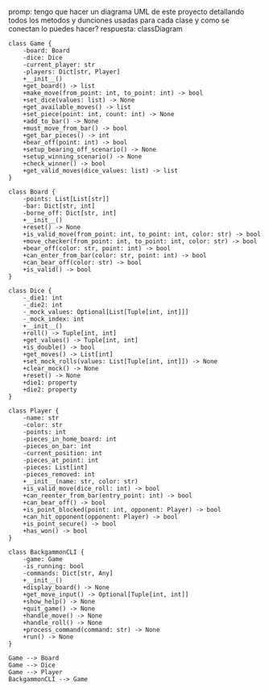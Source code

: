 promp: tengo que hacer un diagrama UML de este proyecto detallando todos los metodos y dunciones usadas para cada clase y como se conectan lo puedes hacer?
respuesta: 
classDiagram

    class Game {
        -board: Board
        -dice: Dice
        -current_player: str
        -players: Dict[str, Player]
        +__init__()
        +get_board() -> list
        +make_move(from_point: int, to_point: int) -> bool
        +set_dice(values: list) -> None
        +get_available_moves() -> list
        +set_piece(point: int, count: int) -> None
        +add_to_bar() -> None
        +must_move_from_bar() -> bool
        +get_bar_pieces() -> int
        +bear_off(point: int) -> bool
        +setup_bearing_off_scenario() -> None
        +setup_winning_scenario() -> None
        +check_winner() -> bool
        +get_valid_moves(dice_values: list) -> list
    }

    class Board {
        -points: List[List[str]]
        -bar: Dict[str, int]
        -borne_off: Dict[str, int]
        +__init__()
        +reset() -> None
        +is_valid_move(from_point: int, to_point: int, color: str) -> bool
        +move_checker(from_point: int, to_point: int, color: str) -> bool
        +bear_off(color: str, point: int) -> bool
        +can_enter_from_bar(color: str, point: int) -> bool
        +can_bear_off(color: str) -> bool
        +is_valid() -> bool
    }

    class Dice {
        -_die1: int
        -_die2: int
        -_mock_values: Optional[List[Tuple[int, int]]]
        -_mock_index: int
        +__init__()
        +roll() -> Tuple[int, int]
        +get_values() -> Tuple[int, int]
        +is_double() -> bool
        +get_moves() -> List[int]
        +set_mock_rolls(values: List[Tuple[int, int]]) -> None
        +clear_mock() -> None
        +reset() -> None
        +die1: property
        +die2: property
    }

    class Player {
        -name: str
        -color: str
        -points: int
        -pieces_in_home_board: int
        -pieces_on_bar: int
        -current_position: int
        -pieces_at_point: int
        -pieces: List[int]
        -pieces_removed: int
        +__init__(name: str, color: str)
        +is_valid_move(dice_roll: int) -> bool
        +can_reenter_from_bar(entry_point: int) -> bool
        +can_bear_off() -> bool
        +is_point_blocked(point: int, opponent: Player) -> bool
        +can_hit_opponent(opponent: Player) -> bool
        +is_point_secure() -> bool
        +has_won() -> bool
    }

    class BackgammonCLI {
        -game: Game
        -is_running: bool
        -commands: Dict[str, Any]
        +__init__()
        +display_board() -> None
        +get_move_input() -> Optional[Tuple[int, int]]
        +show_help() -> None
        +quit_game() -> None
        +handle_move() -> None
        +handle_roll() -> None
        +process_command(command: str) -> None
        +run() -> None
    }

    Game --> Board
    Game --> Dice
    Game --> Player
    BackgammonCLI --> Game
